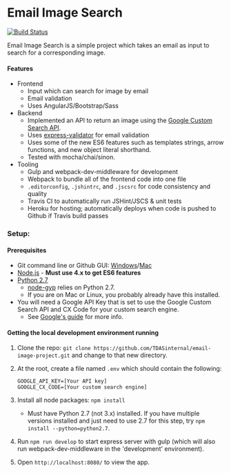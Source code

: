 Email Image Search
=====================
[![Build Status](https://travis-ci.org/rustybailey/email-image-project.svg?branch=master)](https://travis-ci.org/rustybailey/email-image-project)

Email Image Search is a simple project which takes an email as input to search for a corresponding image.

#### Features
- Frontend
    - Input which can search for image by email
    - Email validation
    - Uses AngularJS/Bootstrap/Sass
- Backend
    - Implemented an API to return an image using the [Google Custom Search API](https://developers.google.com/custom-search/json-api/v1/overview).
    - Uses [express-validator](https://github.com/ctavan/express-validator) for email validation
    - Uses some of the new ES6 features such as templates strings, arrow functions, and new object literal shorthand.
    - Tested with mocha/chai/sinon.
- Tooling
    - Gulp and webpack-dev-middleware for development
    - Webpack to bundle all of the frontend code into one file
    - `.editorconfig`, `.jshintrc`, and `.jscsrc` for code consistency and quality
    - Travis CI to automatically run JSHint/JSCS & unit tests
    - Heroku for hosting; automatically deploys when code is pushed to Github if Travis build passes

### Setup:

#### Prerequisites
- Git command line or Github GUI: [Windows](https://windows.github.com/)/[Mac](https://mac.github.com/)
- [Node.js](http://nodejs.org/download/) - **Must use 4.x to get ES6 features**
- [Python 2.7](https://www.python.org/downloads/windows/)
    - [node-gyp](https://github.com/TooTallNate/node-gyp) relies on Python 2.7.
    - If you are on Mac or Linux, you probably already have this installed.
- You will need a Google API Key that is set to use the Google Custom Search API and CX Code for your custom search engine.
    - See [Google's guide](https://developers.google.com/custom-search/json-api/v1/overview#prerequisites) for more info.

#### Getting the local development environment running
1. Clone the repo: `git clone https://github.com/TDASinternal/email-image-project.git` and change to that new directory.
2. At the root, create a file named `.env` which should contain the following:

    ```
    GOOGLE_API_KEY=[Your API key]
    GOOGLE_CX_CODE=[Your custom search engine]
    ```
3. Install all node packages: `npm install`
    - Must have Python 2.7 (not 3.x) installed. If you have multiple versions installed and just need to use 2.7 for this step, try `npm install --python=python2.7`.
4. Run `npm run develop` to start express server with gulp (which will also run webpack-dev-middleware in the 'development' environment).
5. Open `http://localhost:8080/` to view the app.

